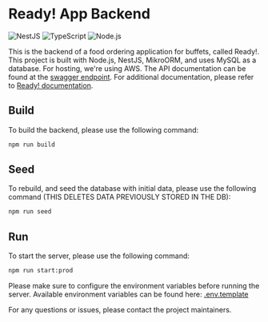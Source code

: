 # Ready! App Backend

![NestJS](https://img.shields.io/badge/NestJS-v9.2.0-red.svg)
![TypeScript](https://img.shields.io/badge/TypeScript-v4.7.4-blue.svg)
![Node.js](https://img.shields.io/badge/Node.js-v18.12.1-green.svg)

This is the backend of a food ordering application for buffets, called Ready!. This project is built with Node.js, NestJS, MikroORM, and uses MySQL as a database. For hosting, we're using AWS. The API documentation can be found at the [swagger endpoint](https://api.ready-app.hu/swagger). For additional documentation, please refer to [Ready! documentation](https://docs.google.com/document/d/19URiLzB2myVWFhL0tKEixBiW8bG0VZVh).

## Build

To build the backend, please use the following command:

```bash
npm run build
```

## Seed

To rebuild, and seed the database with initial data, please use the following command (THIS DELETES DATA PREVIOUSLY STORED IN THE DB):

```bash
npm run seed
```

## Run

To start the server, please use the following command:

```bash
npm run start:prod
```

Please make sure to configure the environment variables before running the server. Available environment variables can be found here: [.env.template](.env.template)

For any questions or issues, please contact the project maintainers.
